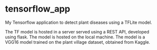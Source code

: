 # tensorflow_app
My Tensorflow application to detect plant diseases using a TFLite model.

The TF model is hosted in a server served using a REST API, developed using flask.
The model is hosted on the local machine.
The model is a VGG16 model trained on the plant village dataset, obtained from Kaggle.
